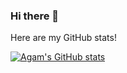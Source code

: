 ### Hi there 👋

Here are my GitHub stats!

[![Agam's GitHub stats](https://github-readme-stats.vercel.app/api?username=AGoyal0512&count_private=true&show_icons=true)](https://github.com/AGoyal0512/github-readme-stats)

<!--
**AGoyal0512/AGoyal0512** is a ✨ _special_ ✨ repository because its `README.md` (this file) appears on your GitHub profile.

Here are some ideas to get you started:

- 🔭 I’m currently working on ...
- 🌱 I’m currently learning ...
- 👯 I’m looking to collaborate on ...
- 🤔 I’m looking for help with ...
- 💬 Ask me about ...
- 📫 How to reach me: ...
- 😄 Pronouns: ...
- ⚡ Fun fact: ...
-->
